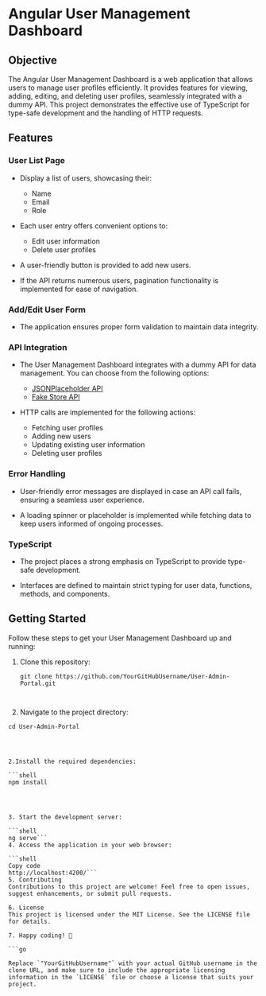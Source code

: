 # Angular User Management Dashboard

## Objective

The Angular User Management Dashboard is a web application that allows users to manage user profiles efficiently. It provides features for viewing, adding, editing, and deleting user profiles, seamlessly integrated with a dummy API. This project demonstrates the effective use of TypeScript for type-safe development and the handling of HTTP requests.

## Features

### User List Page

- Display a list of users, showcasing their:
  - Name
  - Email
  - Role

- Each user entry offers convenient options to:
  - Edit user information
  - Delete user profiles

- A user-friendly button is provided to add new users.

- If the API returns numerous users, pagination functionality is implemented for ease of navigation.

### Add/Edit User Form

- The application ensures proper form validation to maintain data integrity.

### API Integration

- The User Management Dashboard integrates with a dummy API for data management. You can choose from the following options:
  - [JSONPlaceholder API](https://jsonplaceholder.typicode.com/)
  - [Fake Store API](https://fakestoreapi.com/docs)

- HTTP calls are implemented for the following actions:
  - Fetching user profiles
  - Adding new users
  - Updating existing user information
  - Deleting user profiles

### Error Handling

- User-friendly error messages are displayed in case an API call fails, ensuring a seamless user experience.

- A loading spinner or placeholder is implemented while fetching data to keep users informed of ongoing processes.

### TypeScript

- The project places a strong emphasis on TypeScript to provide type-safe development.

- Interfaces are defined to maintain strict typing for user data, functions, methods, and components.

## Getting Started

Follow these steps to get your User Management Dashboard up and running:

1. Clone this repository:
   ```shell
   git clone https://github.com/YourGitHubUsername/User-Admin-Portal.git



1. Navigate to the project directory:

 ```shell
cd User-Admin-Portal




2.Install the required dependencies:

 ```shell
npm install




3. Start the development server:

 ```shell
ng serve```
4. Access the application in your web browser:

 ```shell
Copy code
http://localhost:4200/```
5. Contributing
Contributions to this project are welcome! Feel free to open issues, suggest enhancements, or submit pull requests.

6. License
This project is licensed under the MIT License. See the LICENSE file for details.

7. Happy coding! 🚀

 ```go

Replace `"YourGitHubUsername"` with your actual GitHub username in the clone URL, and make sure to include the appropriate licensing information in the `LICENSE` file or choose a license that suits your project.
